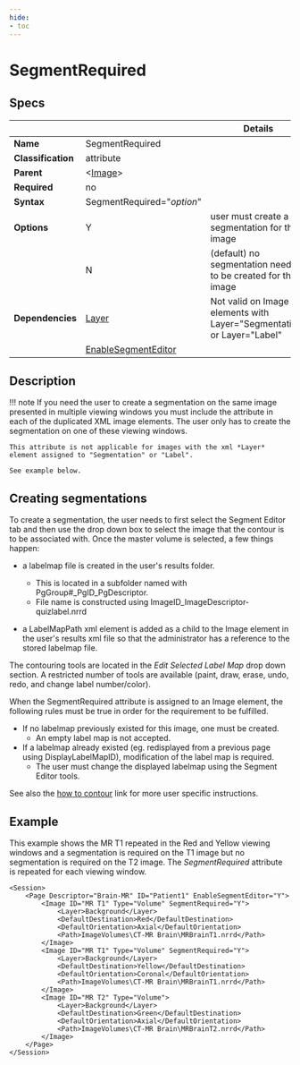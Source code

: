 ```yaml
---
hide:
- toc
---
```

<!-- let javascript handle toc on left sidebar -->
# SegmentRequired

## Specs

| ||Details|
|---|---|---|
| **Name** | SegmentRequired ||
| **Classification** | attribute ||
| **Parent** | <[Image](index.md)\> ||
| **Required** | no ||
| **Syntax** | SegmentRequired="*option*" |  |
| **Options** | Y | user must create a segmentation for this image|
|             | N |(default) no segmentation needs to be created for this image |
| **Dependencies** | [Layer](layer.md) | Not valid on Image elements with Layer="Segmentation" or Layer="Label" |
||[EnableSegmentEditor](../page/enable_segment_editor.md)||

## Description


!!! note
	If you need the user to create a segmentation on the same image presented in multiple viewing windows
	you must include the attribute in each of the duplicated XML image elements. The user only has to 
	create the segmentation on one of these viewing windows.
	
	This attribute is not applicable for images with the xml *Layer* element assigned to "Segmentation" or "Label". 

	See example below.


## Creating segmentations

To create a segmentation, the user needs to first select the Segment Editor tab and then
use the drop down box to select the image that the contour is to be associated with.
Once the master volume is selected, a few things happen:

- a labelmap file is created in the user's results folder.
    - This is located in a subfolder named with PgGroup#_PgID_PgDescriptor.
	- File name is constructed using ImageID_ImageDescriptor-quizlabel.nrrd

- a LabelMapPath xml element is added as a child to the Image element in the user's results xml file
so that the administrator has a reference to the stored labelmap file.

The contouring tools are located in the *Edit Selected Label Map* drop down section.
A restricted number of tools are available (paint, draw, erase, undo, redo, and change label number/color).

When the SegmentRequired attribute is assigned to an Image element,
the following rules must be true in order for the requirement to be fulfilled.

- If no labelmap previously existed for this image, one must be created.
    - An empty label map is not accepted.
- If a labelmap already existed (eg. redisplayed from a previous page using DisplayLabelMapID), modification of the label map is required.
    - The user must change the displayed labelmap using the Segment Editor tools.

See also the [how to contour](../../../user/contouring.md) link for more user specific instructions.

## Example

This example shows the MR T1 repeated in the Red and Yellow viewing windows and a segmentation
 is required on the T1 image but no segmentation is required on the T2 image. The  *SegmentRequired*
attribute is repeated for each viewing window.

```
<Session>
	<Page Descriptor="Brain-MR" ID="Patient1" EnableSegmentEditor="Y">
		<Image ID="MR T1" Type="Volume" SegmentRequired="Y">
			<Layer>Background</Layer>
			<DefaultDestination>Red</DefaultDestination>
			<DefaultOrientation>Axial</DefaultOrientation>
			<Path>ImageVolumes\CT-MR Brain\MRBrainT1.nrrd</Path>
		</Image>
		<Image ID="MR T1" Type="Volume" SegmentRequired="Y">
			<Layer>Background</Layer>
			<DefaultDestination>Yellow</DefaultDestination>
			<DefaultOrientation>Coronal</DefaultOrientation>
			<Path>ImageVolumes\CT-MR Brain\MRBrainT1.nrrd</Path>
		</Image>
		<Image ID="MR T2" Type="Volume">
			<Layer>Background</Layer>
			<DefaultDestination>Green</DefaultDestination>
			<DefaultOrientation>Axial</DefaultOrientation>
			<Path>ImageVolumes\CT-MR Brain\MRBrainT2.nrrd</Path>
		</Image>
	</Page>
</Session>
```